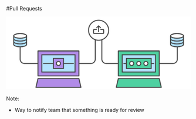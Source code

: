 #Pull Requests

<img src="img/pull-request.svg" />

Note:
+ Way to notify team that something is ready for review
